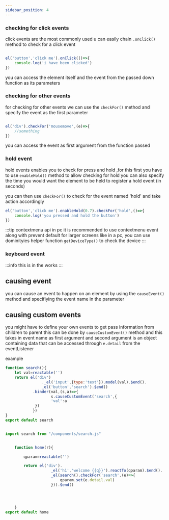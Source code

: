 ```yaml
---
sidebar_position: 4
---
```

### checking for click events

click events are the most commonly used u can easily chain `.onClick()` method to check for a click event

```js

el('button','click me').onClick(()=>{
    console.log('i have been clicked')
})


```
you can access the element itself and the event from the passed down function as its parameters

### checking for other events 

for checking for other events we can use the `checkFor()` method and specify the event as the first parameter 

```js

el('div').checkFor('mousemove',(e)=>{
    //something
})
```
you can access the event as first argument from the function passed


### hold event

hold events enables you to check for press and hold ,for this first you have to use `enableHold()` method to allow checking for hold you can also specify the time you would want the element to be held to register a hold event (in seconds)

you can then use `checkFor()` to check for the event named 'hold' and take action accordingly
```js
el('button','click me').enableHold(0.7).checkFor('hold',()=>{
    console.log('you pressed and hold the button')
})

```

:::tip contextmenu api in pc
 it is recommended to use contextmenu event along with prevent default for larger screens like in a pc, you can use dominityies helper function `getDeviceType()` to check the device
 :::



### keyboard event

:::info
    this is in the works
:::


## causing event

you can cause an event to happen on an element by using the `causeEvent()` method and specifiying the event name in the parameter

## causing custom events

you might have to define your own events to get pass information from children to parent this can be done by `causeCustomEvent()` method and this takes in event name as first argument and second argument is an object containing data that can be accessed through `e.detail` from the eventListener 

example 
```js title='search.js'
function search(){
    let val=reactable('')
    return el('div')    
                ._el('input',{type:'text'}).model(val).$end().
                _el('button','search').$end()
            .binder(val,(s,a)=>{
                    s.causeCustomEvent('search',{ 
                    'val':a
             })
            })
}
export default search
```

```js title='app.js'

import search from "/components/search.js"


    function home(r){

        qparam=reactable('')

        return el('div').
                    _el('h1','welcome {{q}}').reactTo(qparam).$end().
                    _el(search().checkFor('search',(e)=>{
                        qparam.set(e.detail.val)
                    })).$end()




    }
export default home
```